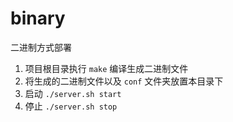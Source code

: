 # binary

二进制方式部署

1. 项目根目录执行 `make` 编译生成二进制文件
2. 将生成的二进制文件以及 `conf` 文件夹放置本目录下
3. 启动 `./server.sh start`
4. 停止 `./server.sh stop`